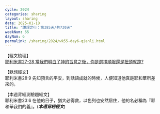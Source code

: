 ```yaml
---
cycle: 2024
categories: sharing
layout: sharing
date: 2025-01-18
title: "謙理之行：第385天/共730天"
weekNum: 55
dayNum: 6
permalink: /sharing/2024/wk55-day6-qianli.html
---
```


【經文梳理】  
<a href="https://youtu.be/1w0NSQ-0l6o" target="_blank">耶利米書27-28 當我們明白了神的旨意之後，你是選擇順服還是扭頭就跑?</a>

【默想經文】  
耶利米書28:9 先知預言的平安，到話語成就的時候，人便知道他真是耶和華所差來的。

【本週背經測驗題經文】  
耶利米書23:6 在他的日子，猶大必得救，以色列也安然居住，他的名必稱為『耶和華我們的義』。(_**本週背經經文**_)

